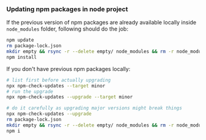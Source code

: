 ### Updating npm packages in node project
If the previous version of npm packages are already available locally inside
`node_modules` folder, following should do the job:
```bash
npm update
rm package-lock.json
mkdir empty && rsync -r --delete empty/ node_modules && rm -r node_modules empty
npm install
```

If you don't have previous npm packages locally:
```bash
# list first before actually upgrading
npx npm-check-updates --target minor
# run the upgrade
npx npm-check-updates --upgrade --target minor

# do it carefully as upgrading major versions might break things
npx npm-check-updates --upgrade
rm package-lock.json
mkdir empty && rsync -r --delete empty/ node_modules && rm -r node_modules empty
npm i
```
